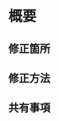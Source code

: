 # 概要

<!-- 本Issueにおける概要を具体的な内容の記載とタグの付与を行ってください -->

## 修正箇所

<!-- 具体的な実装箇所をこちらに記載してください -->

## 修正方法

<!-- 具体的な修正方法がある場合はこちらに記載を行ってください -->

## 共有事項

<!-- 共有事項がある場合は記載してください -->
